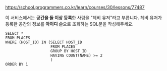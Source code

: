 https://school.programmers.co.kr/learn/courses/30/lessons/77487

이 서비스에서는 **공간을 둘 이상 등록**한 사람을 "헤비 유저"라고 부릅니다.
헤비 유저가 등록한 공간의 정보를 **아이디 순**으로 조회하는 SQL문을 작성해주세요.


```
SELECT *
FROM PLACES
WHERE (HOST_ID) IN (SELECT HOST_ID
                    FROM PLACES
                    GROUP BY HOST_ID
                    HAVING COUNT(NAME) >= 2
                    )
ORDER BY 1
```
